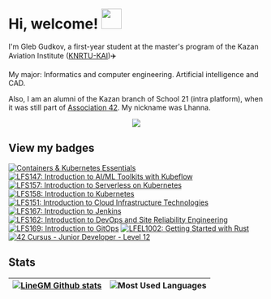 <h1> Hi, welcome! <img src="https://i.pinimg.com/originals/e0/db/86/e0db8690895407d039b94f75b6244035.gif" width="40"/> </h1>

I'm Gleb Gudkov, a first-year student at the master's program of the Kazan Aviation Institute (<a href="https://kai.ru/web/en">KNRTU-KAI</a>)✈️

My major: Informatics and computer engineering. Artificial intelligence and CAD. 

Also, I am an alumni of the Kazan branch of School 21 (intra platform), when it was still part of <a href="https://www.42network.org/">Association 42</a>. My nickname was Lhanna.

<div id="badges" align="center">
  <a href="https://t.me/LineGM">
  <img src="https://img.shields.io/badge/telegram-LineGM-black?style=for-the-badge&logo=tg&logoColor=white">
  </a>
</div>

## View my badges
<!--START_SECTION:badges-->
[![Containers & Kubernetes Essentials](https://images.credly.com/size/110x110/images/82966826-6630-4768-80d4-6028b3fab414/image.png)](http://www.credly.com/badges/78f2f2d8-ee68-4d20-af2b-fb823eceafbc "Containers & Kubernetes Essentials")
[![LFS147: Introduction to AI/ML Toolkits with Kubeflow](https://images.credly.com/size/110x110/images/906144d4-60a6-467f-8b0f-006d4548844f/blob)](http://www.credly.com/badges/b4c8f81d-93c0-4767-8ce7-92e5b8929b60 "LFS147: Introduction to AI/ML Toolkits with Kubeflow")
[![LFS157: Introduction to Serverless on Kubernetes](https://images.credly.com/size/110x110/images/3cdbeb68-f2c2-43e9-ad18-c97cb719c3b0/blob)](http://www.credly.com/badges/5d616ecc-b6d7-43bf-9c82-a963e398581e "LFS157: Introduction to Serverless on Kubernetes")
[![LFS158: Introduction to Kubernetes](https://images.credly.com/size/110x110/images/4b5a8636-c554-482d-bbdc-7925fb3624c3/blob)](http://www.credly.com/badges/f692936d-c839-4324-9a42-6bf299675e94 "LFS158: Introduction to Kubernetes")
[![LFS151: Introduction to Cloud Infrastructure Technologies](https://images.credly.com/size/110x110/images/c52b0e6e-e171-41c2-a459-b8e618ea1e72/blob)](http://www.credly.com/badges/67b8725e-a071-4a97-869a-6d5551443f7b "LFS151: Introduction to Cloud Infrastructure Technologies")
[![LFS167: Introduction to Jenkins](https://images.credly.com/size/110x110/images/0f5127c3-639b-47f2-abca-01107591c639/blob)](http://www.credly.com/badges/be8bbfa4-5445-4be1-9814-2078cf7d238a "LFS167: Introduction to Jenkins")
[![LFS162: Introduction to DevOps and Site Reliability Engineering](https://images.credly.com/size/110x110/images/2397c05c-eb0e-4b08-be97-9e8261d43125/blob)](http://www.credly.com/badges/622a189a-c209-44ca-a94d-647881a758a1 "LFS162: Introduction to DevOps and Site Reliability Engineering")
[![LFS169: Introduction to GitOps](https://images.credly.com/size/110x110/images/032a65da-a036-4d05-ad80-8fc1274363ab/blob)](http://www.credly.com/badges/8a3770dc-8b2b-4215-8ff5-9ae21e5c3783 "LFS169: Introduction to GitOps")
[![LFEL1002: Getting Started with Rust](https://images.credly.com/size/110x110/images/f0ea261a-b9b5-4451-810f-271943e2a6a9/blob)](http://www.credly.com/badges/945837cc-1400-4a9a-abd1-f67bff1a5ce5 "LFEL1002: Getting Started with Rust")
[![42 Cursus - Junior Developer - Level 12](https://images.credly.com/size/110x110/images/f0afa329-e6eb-4ca0-b9e0-163f46672a08/image.png)](http://www.credly.com/badges/213cd39a-6469-4d0f-a40e-2437acb1cc1a "42 Cursus - Junior Developer - Level 12")
<!--END_SECTION:badges-->

<h2> Stats </h2>

|[![LineGM Github stats](https://github-readme-stats.vercel.app/api?username=LineGM&count_private=true&show_icons=true&hide_border=true&theme=cobalt&hide_rank=true)](https://github.com/LineGM?tab=repositories) | ![Most Used Languages](https://github-readme-stats.vercel.app/api/top-langs/?username=LineGM&layout=compact&hide_border=true&theme=cobalt) |
|---|---|
